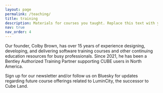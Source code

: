```yaml
---
layout: page
permalink: /teaching/
title: training
description: Materials for courses you taught. Replace this text with your description.
nav: true
nav_order: 4
---
```


Our founder, Colby Brown, has over 15 years of experience designing, developing, and delivering software training courses and other continuing education resources for busy professionals.  Since 2021, he has been a Bentley Authorized Training Partner supporting CUBE users in North America.

Sign up for our newsletter and/or follow us on Bluesky for updates regarding future course offerings related to LuminCity, the successor to Cube Land.